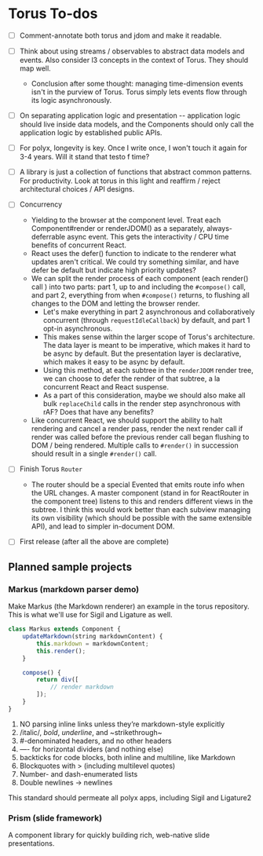 # Torus To-dos

- [ ] Comment-annotate both torus and jdom and make it readable.

- [ ] Think about using streams / observables to abstract data models and events. Also consider l3 concepts in the context of Torus. They should map well.
    - Conclusion after some thought: managing time-dimension events isn't in the purview of Torus. Torus simply lets events flow through its logic asynchronously.

- [ ] On separating application logic and presentation -- application logic should live inside data models, and the Components should only call the application logic by established public APIs.

- [ ] For polyx, longevity is key. Once I write once, I won't touch it again for 3-4 years. Will it stand that testo f time?

- [ ] A library is just a collection of functions that abstract common patterns. For productivity. Look at torus in this light and reaffirm / reject architectural choices / API designs.

- [ ] Concurrency
    - Yielding to the browser at the component level. Treat each Component#render or renderJDOM() as a separately, always-deferrable async event. This gets the interactivity / CPU time benefits of concurrent React.
    - React uses the defer() function to indicate to the renderer what updates aren't critical. We could try something similar, and have defer be default but indicate high priority updates?
    - We can split the render process of each component (each render() call ) into two parts: part 1, up to and including the `#compose()` call, and part 2, everything from when `#compose()` returns, to flushing all changes to the DOM and letting the browser render.
        - Let's make everything in part 2 asynchronous and collaboratively concurrent (through `requestIdleCallback`) by default, and part 1 opt-in asynchronous.
        - This makes sense within the larger scope of Torus's architecture. The data layer is meant to be imperative, which makes it hard to be async by default. But the presentation layer is declarative, which makes it easy to be async by default.
        - Using this method, at each subtree in the `renderJDOM` render tree, we can choose to defer the render of that subtree, a la concurrent React and React suspense.
        - As a part of this consideration, maybe we should also make all bulk `replaceChild` calls in the render step asynchronous with rAF? Does that have any benefits?
    - Like concurrent React, we should support the ability to halt rendering and cancel a render pass, render the next render call if render was called before the previous render call began flushing to DOM / being rendered. Multiple calls to `#render()` in succession should result in a single `#render()` call.

- [ ] Finish Torus `Router`
    - The router should be a special Evented that emits route info when the URL changes. A master component (stand in for ReactRouter in the component tree) listens to this and renders different views in the subtree. I think this would work better than each subview managing its own visibility (which should be possible with the same extensible API), and lead to simpler in-document DOM.

- [ ] First release (after all the above are complete)

## Planned sample projects

### Markus (markdown parser demo)

Make Markus (the Markdown renderer) an example in the torus repository. This is what we'll use for Sigil and Ligature as well.

```javascript
class Markus extends Component {
    updateMarkdown(string markdownContent) {
        this.markdown = markdownContent;
        this.render();
    }

    compose() {
        return div([
            // render markdown
        ]);
    }
}
```

1. NO parsing inline links unless they’re markdown-style explicitly
2. /italic/, *bold*, _underline_, and ~strikethrough~
3. #-denominated headers, and no other headers
4. —- for horizontal dividers (and nothing else)
5. backticks for code blocks, both inline and multiline, like Markdown
6. Blockquotes with > (including multilevel quotes)
7. Number- and dash-enumerated lists
8. Double newlines -> newlines

This standard should permeate all polyx apps, including Sigil and Ligature2

### Prism (slide framework)

A component library for quickly building rich, web-native slide presentations.
